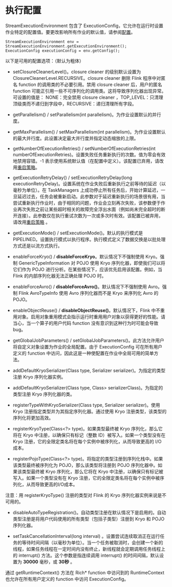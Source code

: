 # 执行配置

StreamExecutionEnvironment 包含了
ExecutionConfig，它允许在运行时设置作业特定的配置值。要更改影响所有作业的默认值，请参阅[配置]()。

~~~
StreamExecutionEnvironment env = StreamExecutionEnvironment.getExecutionEnvironment();
ExecutionConfig executionConfig = env.getConfig();
~~~

以下是可用的配置选项：（默认为粗体）

* setClosureCleanerLevel()。closure cleaner 的级别默认设置为 ClosureCleanerLevel.RECURSIVE。closure cleaner 删除 Flink
  程序中对匿名 function 的调用类的不必要引用。禁用 closure cleaner 后，用户的匿名 function
  可能正引用一些不可序列化的调用类。这将导致序列化器出现异常。可设置的值是： NONE：完全禁用 closure cleaner
  ，TOP_LEVEL：只清理顶级类而不递归到字段中，RECURSIVE：递归清理所有字段。

* getParallelism() / setParallelism(int parallelism)。为作业设置默认的并行度。

* getMaxParallelism() / setMaxParallelism(int parallelism)。为作业设置默认的最大并行度。此设置决定最大并行度并指定动态缩放的上限。

* getNumberOfExecutionRetries() / setNumberOfExecutionRetries(int numberOfExecutionRetries)。设置失败任务重新执行的次数。值为零会有效地禁用容错。-1
  表示使用系统默认值（在配置中定义）。该配置已弃用，请改用[重启策略]()。

* getExecutionRetryDelay() / setExecutionRetryDelay(long executionRetryDelay)。设置系统在作业失败后重新执行之前等待的延迟（以毫秒为单位）。在
  TaskManagers
  上成功停止所有任务后，开始计算延迟，一旦延迟过去，任务会被重新启动。此参数对于延迟重新执行的场景很有用，当尝试重新执行作业时，由于相同的问题，作业会立刻再次失败，该参数便于作业再次失败之前让某些超时相关的故障完全浮出水面（例如尚未完全超时的断开连接）。此参数仅在执行重试次数为一次或多次时有效。该配置已被弃用，请改用[重启策略]() 。

* getExecutionMode() / setExecutionMode()。默认的执行模式是 PIPELINED。设置执行模式以执行程序。执行模式定义了数据交换是以批处理方式还是以流方式执行。

* enableForceKryo() / **disableForceKryo**。默认情况下不强制使用 Kryo。强制 GenericTypeInformation 对 POJO 使用 Kryo
  序列化器，即使我们可以将它们作为 POJO 进行分析。在某些情况下，应该优先启用该配置。例如，当 Flink 的内部序列化器无法正确处理
  POJO 时。

* enableForceAvro() / **disableForceAvro()**。默认情况下不强制使用 Avro。强制 Flink AvroTypeInfo 使用 Avro 序列化器而不是
  Kryo
  来序列化 Avro 的 POJO。

* enableObjectReuse() / **disableObjectReuse()**。默认情况下，Flink 中不重用对象。启用对象重用模式会指示运行时重用用户对象以获得更好的性能。请当心，当一个算子的用户代码
  function 没有意识到这种行为时可能会导致bug。

* getGlobalJobParameters() / setGlobalJobParameters()。此方法允许用户将自定义对象设置为作业的全局配置。由于
  ExecutionConfig 可在所有用户定义的 function 中访问，因此这是一种使配置在作业中全局可用的简单方法。

* addDefaultKryoSerializer(Class<?> type, Serializer<?> serializer)。为指定的类型注册 Kryo 序列化器实例。

* addDefaultKryoSerializer(Class<?> type, Class<? extends Serializer<?>> serializerClass)。为指定的类型注册 Kryo 序列化器的类。

* registerTypeWithKryoSerializer(Class<?> type, Serializer<?> serializer)。使用 Kryo 注册指定类型并为其指定序列化器。通过使用
  Kryo 注册类型，该类型的序列化将更加高效。

* registerKryoType(Class<?> type)。如果类型最终被 Kryo 序列化，那么它将在 Kryo 中注册，以确保只有标记（整数 ID）被写入。如果一个类型没有在
  Kryo 注册，它的全限定类名将在每个实例中被序列化，从而导致更高的 I/O 成本。

* registerPojoType(Class<?> type)。将指定的类型注册到序列化栈中。如果该类型最终被序列化为 POJO，那么该类型将注册到 POJO
  序列化器中。如果该类型最终被 Kryo 序列化，那么它将在 Kryo 中注册，以确保只有标记被写入。如果一个类型没有在 Kryo
  注册，它的全限定类名将在每个实例中被序列化，从而导致更高的I/O成本。

注意：用 registerKryoType() 注册的类型对 Flink 的 Kryo 序列化器实例来说是不可用的。

* disableAutoTypeRegistration()。自动类型注册在默认情况下是启用的。自动类型注册是将用户代码使用的所有类型（包括子类型）注册到
  Kryo 和 POJO 序列化器。

* setTaskCancellationInterval(long interval)
  。设置尝试连续取消正在运行任务的等待时间间隔（以毫秒为单位）。当一个任务被取消时，会创建一个新的线程，如果任务线程在一定时间内没有终止，新线程就会定期调用任务线程上的
  interrupt() 方法。这个参数是指连续调用 interrupt() 的时间间隔，默认设置为 **30000** 毫秒，或 **30秒** 。

通过 getRuntimeContext() 方法在 Rich* function 中访问到的 RuntimeContext 也允许在所有用户定义的 function 中访问
ExecutionConfig。

